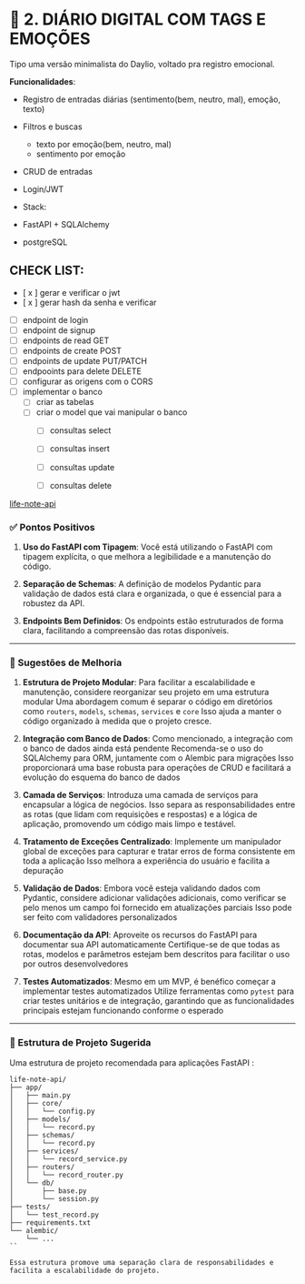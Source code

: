 # 📓 2. DIÁRIO DIGITAL COM TAGS E EMOÇÕES
Tipo uma versão minimalista do Daylio, voltado pra registro emocional.

**Funcionalidades**:

- Registro de entradas diárias (sentimento(bem, neutro, mal), emoção, texto)

- Filtros e buscas
  - texto por emoção(bem, neutro, mal)
  - sentimento por emoção

- CRUD de entradas

- Login/JWT

- Stack:

- FastAPI + SQLAlchemy

- postgreSQL


## **CHECK LIST**:

- [ x ] gerar e verificar o jwt
- [ x ] gerar hash da senha e verificar
- [  ] endpoint de login
- [  ] endpoint de signup
- [  ] endpoints de read GET
- [  ] endpoints de create POST
- [  ] endpoints de update PUT/PATCH
- [  ] endpooints para delete DELETE
- [  ] configurar as origens com o CORS
- [  ] implementar o banco
  - [  ] criar as tabelas
  - [  ] criar o model que vai manipular o banco
    - [  ] consultas select
    - [  ] consultas insert
    - [  ] consultas update
    - [  ] consultas delete




 [life-note-api](https://github.com/HiagoHenrique2007/life-note-api)

### ✅ Pontos Positivos

1. **Uso do FastAPI com Tipagem**: Você está utilizando o FastAPI com tipagem explícita, o que melhora a legibilidade e a manutenção do código.

2. **Separação de Schemas**: A definição de modelos Pydantic para validação de dados está clara e organizada, o que é essencial para a robustez da API.

3. **Endpoints Bem Definidos**: Os endpoints estão estruturados de forma clara, facilitando a compreensão das rotas disponíveis.

---

### 🔧 Sugestões de Melhoria

1. **Estrutura de Projeto Modular**: Para facilitar a escalabilidade e manutenção, considere reorganizar seu projeto em uma estrutura modular Uma abordagem comum é separar o código em diretórios como `routers`, `models`, `schemas`, `services` e `core` Isso ajuda a manter o código organizado à medida que o projeto cresce.

2. **Integração com Banco de Dados**: Como mencionado, a integração com o banco de dados ainda está pendente Recomenda-se o uso do SQLAlchemy para ORM, juntamente com o Alembic para migrações Isso proporcionará uma base robusta para operações de CRUD e facilitará a evolução do esquema do banco de dados

3. **Camada de Serviços**: Introduza uma camada de serviços para encapsular a lógica de negócios. Isso separa as responsabilidades entre as rotas (que lidam com requisições e respostas) e a lógica de aplicação, promovendo um código mais limpo e testável.

4. **Tratamento de Exceções Centralizado**: Implemente um manipulador global de exceções para capturar e tratar erros de forma consistente em toda a aplicação Isso melhora a experiência do usuário e facilita a depuração

5. **Validação de Dados**: Embora você esteja validando dados com Pydantic, considere adicionar validações adicionais, como verificar se pelo menos um campo foi fornecido em atualizações parciais Isso pode ser feito com validadores personalizados

6. **Documentação da API**: Aproveite os recursos do FastAPI para documentar sua API automaticamente Certifique-se de que todas as rotas, modelos e parâmetros estejam bem descritos para facilitar o uso por outros desenvolvedores

7. **Testes Automatizados**: Mesmo em um MVP, é benéfico começar a implementar testes automatizados Utilize ferramentas como `pytest` para criar testes unitários e de integração, garantindo que as funcionalidades principais estejam funcionando conforme o esperado

---

### 📁 Estrutura de Projeto Sugerida
Uma estrutura de projeto recomendada para aplicações FastAPI :

```plaintext
life-note-api/
├── app/
│   ├── main.py
│   ├── core/
│   │   └── config.py
│   ├── models/
│   │   └── record.py
│   ├── schemas/
│   │   └── record.py
│   ├── services/
│   │   └── record_service.py
│   ├── routers/
│   │   └── record_router.py
│   └── db/
│       ├── base.py
│       └── session.py
├── tests/
│   └── test_record.py
├── requirements.txt
└── alembic/
    └── ...
``

Essa estrutura promove uma separação clara de responsabilidades e facilita a escalabilidade do projeto.